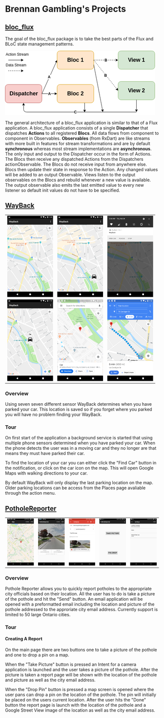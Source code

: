 # Brennan Gambling's Projects

## [bloc_flux][bloc_flux_main]
The goal of the bloc_flux package is to take the best parts of the Flux and BLoC state management patterns.

![General Architecture][general_architecture_img]

The general architecture of a bloc_flux application is similar to that of a Flux application. 
A bloc_flux application consists of a single **Dispatcher** that dispatches **Actions** to all registered **Blocs**. 
All data flows from component to component in Observables.
**Observables** (from RxDart) are like streams with more built in features for stream transformations and are by default **synchronous** whereas most stream implementations are **asynchronous**.
The only input and output to the Dispatcher occur in the form of Actions. 
The Blocs then receive any dispatched Actions from the Dispatchers actionObservable. 
The Blocs do not receive input from anywhere else. 
Blocs then update their state in response to the Action. 
Any changed values will be added to an output Observable. 
Views listen to the output observables on the Blocs and rebuild whenever a new value is available. 
The output observable also emits the last emitted value to every new listener so default init values do not have to be specified.

## [WayBack][wayback_main]
<div style="text-align: center">
    <table>
        <tr>
            <td style="text-align: center">
                <img src="https://github.com/BrennanGambling/brennangambling-portfolio/blob/master/wayback/assets/screenshots/map_base.png?raw=true" width="150"/>
            </td>            
            <td style="text-align: center">
                <img src="https://github.com/BrennanGambling/brennangambling-portfolio/blob/master/wayback/assets/screenshots/map_center_location.png?raw=true" width="150"/>
            </td>  
            <td style="text-align: center">
                <img src="https://github.com/BrennanGambling/brennangambling-portfolio/blob/master/wayback/assets/screenshots/notification.png?raw=true" width="150"/>
            </td>   
        </tr>
        <tr>
            <td style="text-align: center">
                <img src="https://github.com/BrennanGambling/brennangambling-portfolio/blob/master/wayback/assets/screenshots/map_center_car.png?raw=true" width="150"/>
            </td>
            <td style="text-align: center">
                <img src="https://github.com/BrennanGambling/brennangambling-portfolio/blob/master/wayback/assets/screenshots/on_maps.png?raw=true" width="150"/>
            </td>
            <td style="text-align: center">
                <img src="https://github.com/BrennanGambling/brennangambling-portfolio/blob/master/wayback/assets/screenshots/directions.png?raw=true" width="150"/>
            </td>
        </tr>
    </table>
</div>

### Overview
Using seven seven different sensor WayBack determines when you have parked your car.
This location is saved so if you forget where you parked you will have no problem finding your WayBack.

### Tour
On first start of the application a background service is started that using multiple phone sensors determined when you have parked your car.
When the phone detects the user was in a moving car and they no longer are that means they must have parked their car.


To find the location of your car you can either click the "Find Car" button in the notification, or click on the car icon on the map.
This will open Google Maps with walking directions to your car.


By default WayBack will only display the last parking location on the map.
Older parking locations can be access from the Places page avaliable through the action menu.

## [PotholeReporter][pothole_reporter_main]
<div style="text-align: center">
    <table>
        <tr>
            <td style="text-align: center">
                <img src="https://github.com/BrennanGambling/brennangambling-portfolio/blob/master/pothole-reporter/assets/screenshots/map_page.png?raw=true" width="150"/>
            </td>            
            <td style="text-align: center">
                <img src="https://github.com/BrennanGambling/brennangambling-portfolio/blob/master/pothole-reporter/assets/screenshots/report_page.png?raw=true" width="150"/>
            </td>
            <td style="text-align: center">
                <img src="https://github.com/BrennanGambling/brennangambling-portfolio/blob/master/pothole-reporter/assets/screenshots/email_page.png?raw=true" width="150"/>
            </td>     
            <td style="text-align: center">
                <img src="https://github.com/BrennanGambling/brennangambling-portfolio/blob/master/pothole-reporter/assets/screenshots/main_page.png?raw=true" width="150"/>
            </td>     
            <td style="text-align: center">
                <img src="https://github.com/BrennanGambling/brennangambling-portfolio/blob/master/pothole-reporter/assets/screenshots/settings_page.png?raw=true" width="150"/>
            </td>  
        </tr>
    </table>
</div>

### Overview
Pothole Reporter allows you to quickly report potholes to the appropriate city officials based on their location.
All the user has to do is take a picture of the pothole and hit the "Send" button.
An email application will be opened with a preformatted email including the location and picture of the pothole addressed to the approriate city email address.
Currently support is limited to 50 large Ontario cities.

### Tour
#### Creating A Report
On the main page there are two buttons one to take a picture of the pothole and one to drop a pin on a map.

When the "Take Picture" button is pressed an Intent for a camera application is launched and the user takes a picture of the pothole.
After the picture is taken a report page will be shown with the location of the pothole and picture as well as the city email address.

When the "Drop Pin" button is pressed a map screen is opened where the user pans can drop a pin on the location of the pothole.
The pin will initially be placed on the users current location.
After the user hits the "Done" button the report page is launch with the location of the pothole and a Google Street View image of the location as well as the city email address.

[pothole_reporter_main]: https://github.com/BrennanGambling/brennangambling-portfolio/blob/master/pothole-reporter/README.md
[wayback_main]: https://github.com/BrennanGambling/brennangambling-portfolio/blob/master/wayback/README.md
[bloc_flux_main]: https://github.com/BrennanGambling/bloc_flux

[general_architecture_img]: https://github.com/BrennanGambling/bloc_flux/blob/master/bloc_flux/doc/images/main/bloc_flux_architecture.png?raw=true